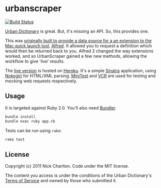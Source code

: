 # urbanscraper

[![Build Status](https://secure.travis-ci.org/nickcharlton/urbanscraper.png?branch=master)](http://travis-ci.org/nickcharlton/urbanscraper)

[Urban Dictionary][] is great. But, it's missing an API. So, this provides one.

This was [originally built to provide a data source for a an extension to the Mac
quick launch tool][post], [Alfred][]. It allowed you to request a definition which
would then be returned back to you. Alfred 2 changed the way extensions worked, and 
so UrbanScraper gained a few new methods, allowing the workflow to give 'live'
results.

The [live version][] is hosted on [Heroku][]. It's a simple [Sinatra][] application, 
using [Nokogiri][] for HTML/XML parsing. [MiniTest][] and [VCR][] are used for
testing and mocking web requests respectively.

## Usage

It is targeted against Ruby 2.0. You'll also need [Bundler][].

```bash
bundle install
bundle exec ruby app.rb
```

Tests can be run using `rake`:

```bash
rake test
```

## License

Copyright (c) 2011 Nick Charlton. Code under the MIT license.

The content you access is under the conditions of the Urban Dictionary's 
[Terms of Service][tos] and owned by those who submitted it.

[Urban Dictionary]: http://www.urbandictionary.com/
[post]: http://nickcharlton.net/posts/introducing-urbanscraper.html
[Alfred]: http://www.alfredapp.com
[live version]: http://urbanscraper.herokuapp.com/
[Heroku]: http://heroku.com/
[Sinatra]: http://www.sinatrarb.com/
[Nokogiri]: http://nokogiri.org/
[MiniTest]: https://github.com/seattlerb/minitest
[VCR]: https://github.com/vcr/vcr
[Bundler]: http://bundler.io
[tos]: http://www.urbandictionary.com/tos.php

